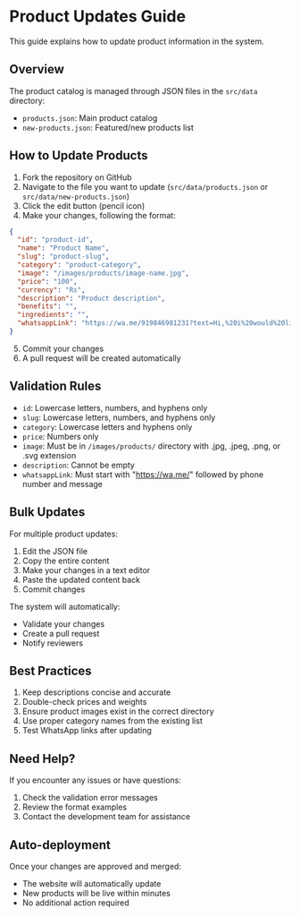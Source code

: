 # Product Updates Guide

This guide explains how to update product information in the system.

## Overview

The product catalog is managed through JSON files in the `src/data` directory:

- `products.json`: Main product catalog
- `new-products.json`: Featured/new products list

## How to Update Products

1. Fork the repository on GitHub
2. Navigate to the file you want to update (`src/data/products.json` or `src/data/new-products.json`)
3. Click the edit button (pencil icon)
4. Make your changes, following the format:

```json
{
  "id": "product-id",
  "name": "Product Name",
  "slug": "product-slug",
  "category": "product-category",
  "image": "/images/products/image-name.jpg",
  "price": "100",
  "currency": "Rs",
  "description": "Product description",
  "benefits": "",
  "ingredients": "",
  "whatsappLink": "https://wa.me/919846981231?text=Hi,%20i%20would%20like%20to%20order%20Product%20Name"
}
```

5. Commit your changes
6. A pull request will be created automatically

## Validation Rules

- `id`: Lowercase letters, numbers, and hyphens only
- `slug`: Lowercase letters, numbers, and hyphens only
- `category`: Lowercase letters and hyphens only
- `price`: Numbers only
- `image`: Must be in `/images/products/` directory with .jpg, .jpeg, .png, or .svg extension
- `description`: Cannot be empty
- `whatsappLink`: Must start with "https://wa.me/" followed by phone number and message

## Bulk Updates

For multiple product updates:

1. Edit the JSON file
2. Copy the entire content
3. Make your changes in a text editor
4. Paste the updated content back
5. Commit changes

The system will automatically:

- Validate your changes
- Create a pull request
- Notify reviewers

## Best Practices

1. Keep descriptions concise and accurate
2. Double-check prices and weights
3. Ensure product images exist in the correct directory
4. Use proper category names from the existing list
5. Test WhatsApp links after updating

## Need Help?

If you encounter any issues or have questions:

1. Check the validation error messages
2. Review the format examples
3. Contact the development team for assistance

## Auto-deployment

Once your changes are approved and merged:

- The website will automatically update
- New products will be live within minutes
- No additional action required
